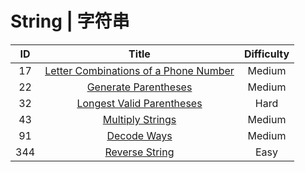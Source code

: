 # String | 字符串

|ID|Title|Difficulty|
|:-:|:-:|:-:|
|17|[Letter Combinations of a Phone Number](https://github.com/Maxwell-L/Maxwell-LeetCode/blob/master/LeetCode/String/17_Letter%20Combinations%20of%20a%20Phone%20Number.java)|Medium|
|22|[Generate Parentheses](https://github.com/Maxwell-L/Maxwell-LeetCode/blob/master/LeetCode/String/22_Generate%20Parentheses.java)|Medium|
|32|[Longest Valid Parentheses](https://github.com/Maxwell-L/Maxwell-LeetCode/blob/master/LeetCode/String/32_Longest%20Valid%20Parentheses.java)|Hard|
|43|[Multiply Strings](https://github.com/Maxwell-L/Maxwell-LeetCode/blob/master/LeetCode/String/43_Multiply%20Strings.java)|Medium|
|91|[Decode Ways](https://github.com/Maxwell-L/Maxwell-LeetCode/blob/master/LeetCode/String/91_Decode%20Ways.java)|Medium|
|344|[Reverse String](https://github.com/Maxwell-L/Maxwell-LeetCode/blob/master/LeetCode/String/344_Reverse%20String.java)|Easy|
